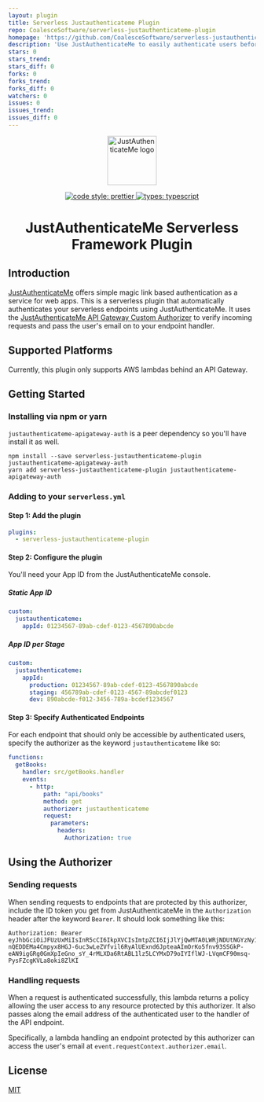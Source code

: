 ```yaml
---
layout: plugin
title: Serverless Justauthenticateme Plugin
repo: CoalesceSoftware/serverless-justauthenticateme-plugin
homepage: 'https://github.com/CoalesceSoftware/serverless-justauthenticateme-plugin'
description: 'Use JustAuthenticateMe to easily authenticate users before hitting your lambdas'
stars: 0
stars_trend: 
stars_diff: 0
forks: 0
forks_trend: 
forks_diff: 0
watchers: 0
issues: 0
issues_trend: 
issues_diff: 0
---
```



<p align="center">
  <a href="https://www.justauthenticate.me" target="_blank" rel="noopener noreferrer">
    <img width="100" src="https://www.justauthenticate.me/favicon.png" alt="JustAuthenticateMe logo">
  </a>
</p>
<p align="center">
  <a href="https://prettier.io/">
    <img alt="code style: prettier" src="https://badgen.net/badge/code style/prettier/ff69b4">
  </a>
  <a href="https://www.typescriptlang.org/">
    <img alt="types: typescript" src="https://badgen.net/badge/types/TypeScript/blue">
  </a>
</p>
<h1 align="center">JustAuthenticateMe Serverless Framework Plugin</h1>

## Introduction

[JustAuthenticateMe](https://www.justauthenticate.me) offers simple magic link based authentication as a
service for web apps. This is a serverless plugin that automatically authenticates your serverless
endpoints using JustAuthenticateMe. It uses the
[JustAuthenticateMe API Gateway Custom Authorizer](https://github.com/CoalesceSoftware/justauthenticateme-apigateway-auth)
to verify incoming requests and pass the user's email on to your endpoint handler.

## Supported Platforms

Currently, this plugin only supports AWS lambdas behind an API Gateway.

## Getting Started

### Installing via npm or yarn

`justauthenticateme-apigateway-auth` is a peer dependency so you'll have install it as well.

```
npm install --save serverless-justauthenticateme-plugin justauthenticateme-apigateway-auth
yarn add serverless-justauthenticateme-plugin justauthenticateme-apigateway-auth
```

### Adding to your `serverless.yml`

#### Step 1: Add the plugin

```yaml
plugins:
  - serverless-justauthenticateme-plugin
```

#### Step 2: Configure the plugin

You'll need your App ID from the JustAuthenticateMe console.

##### Static App ID

```yaml
custom:
  justauthenticateme:
    appId: 01234567-89ab-cdef-0123-4567890abcde
```

##### App ID per Stage

```yaml
custom:
  justauthenticateme:
    appId:
      production: 01234567-89ab-cdef-0123-4567890abcde
      staging: 456789ab-cdef-0123-4567-89abcdef0123
      dev: 890abcde-f012-3456-789a-bcdef1234567
```

#### Step 3: Specify Authenticated Endpoints

For each endpoint that should only be accessible by authenticated users, specify the authorizer as the
keyword `justauthenticateme` like so:

```yaml
functions:
  getBooks:
    handler: src/getBooks.handler
    events:
      - http:
          path: "api/books"
          method: get
          authorizer: justauthenticateme
          request:
            parameters:
              headers:
                Authorization: true
```

## Using the Authorizer

### Sending requests

When sending requests to endpoints that are protected by this authorizer, include the ID token you get
from JustAuthenticateMe in the `Authorization` header after the keyword `Bearer`. It should look something
like this:

```
Authorization: Bearer eyJhbGciOiJFUzUxMiIsInR5cCI6IkpXVCIsImtpZCI6IjJlYjQwMTA0LWRjNDUtNGYzNy1iNjljLTkzN2I2Mzg2YjlmNiJ9.eyJlbWFpbCI6InN1cHBvcnRAanVzdGF1dGhlbnRpY2F0ZS5tZSIsInN1YiI6InN1cHBvcnRAanVzdGF1dGhlbnRpY2F0ZS5tZSIsImF1ZCI6ImIxOWEyMWI0LWFkOWQtNGZkNy04OGMxLTFiNjhiODI1YzY3MSIsImlzcyI6Imh0dHBzOi8vZGV2LWFwaS5qdXN0YXV0aGVudGljYXRlLm1lL2IxOWEyMWI0LWFkOWQtNGZkNy04OGMxLTFiNjhiODI1YzY3MSIsImp0aSI6IjZhMjJjOTEyLWYwMzYtNGU0Mi1iZjM5LTQ3N2ZhM2ExOGY2ZCIsInRva2VuX3VzZSI6ImlkIiwiaWF0IjoxNTgzNjk1NDM5LCJuYmYiOjE1ODM2OTU0MzksImV4cCI6MTU4MzY5NzIzOX0.AZqvVWSXn4zwP4WhYOL-nQEDDEMa4Cmpyx8HGJ-6uc3wLeZVfvil6RyAlUExnd6JpteaAImOrKo5fnv93SSGkP-eAN9igGRg0GmXpIeGno_sY_4rMLXDa6RtABL1lz5LCYMxD79oIYIflWJ-LVqmCF90msq-PysFZcgKVLa8oki8ZlKI
```

### Handling requests

When a request is authenticated successfully, this lambda returns a policy allowing the user access to any
resource protected by this authorizer. It also passes along the email address of the authenticated user to
the handler of the API endpoint.

Specifically, a lambda handling an endpoint protected by this authorizer can access the user's email at
`event.requestContext.authorizer.email`.

## License

[MIT](http://opensource.org/licenses/MIT)
